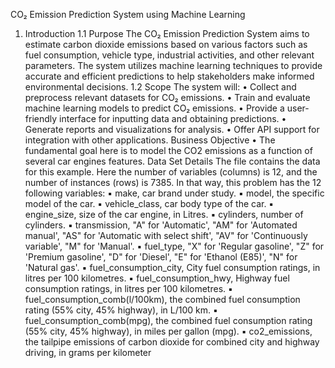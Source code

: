 CO₂ Emission Prediction System
using Machine Learning
1. Introduction
1.1 Purpose
The CO₂ Emission Prediction System aims to estimate carbon dioxide 
emissions based on various factors such as fuel consumption, vehicle 
type, industrial activities, and other relevant parameters. The system 
utilizes machine learning techniques to provide accurate and efficient 
predictions to help stakeholders make informed environmental 
decisions.
1.2 Scope
The system will:
• Collect and preprocess relevant datasets for CO₂ emissions.
• Train and evaluate machine learning models to predict CO₂ 
emissions.
• Provide a user-friendly interface for inputting data and obtaining 
predictions.
• Generate reports and visualizations for analysis.
• Offer API support for integration with other applications.
Business Objective
• The fundamental goal here is to model the CO2 emissions as a 
function of several car engines features.
Data Set Details
The file contains the data for this example. Here the number of variables 
(columns) is 12, and the number of instances (rows) is 7385. In that way, this 
problem has the 12 following variables:
▪ make, car brand under study.
▪ model, the specific model of the car.
▪ vehicle_class, car body type of the car.
▪ engine_size, size of the car engine, in Litres.
▪ cylinders, number of cylinders.
▪ transmission, "A" for 'Automatic', "AM" for 'Automated manual', "AS" for 
'Automatic with select shift', "AV" for 'Continuously variable', "M" for 
'Manual'.
▪ fuel_type, "X" for 'Regular gasoline', "Z" for 'Premium gasoline', "D" for 
'Diesel', "E" for 'Ethanol (E85)', "N" for 'Natural gas'.
▪ fuel_consumption_city, City fuel consumption ratings, in litres per 100 
kilometres.
▪ fuel_consumption_hwy, Highway fuel consumption ratings, in litres per 100 
kilometres.
▪ fuel_consumption_comb(l/100km), the combined fuel consumption rating 
(55% city, 45% highway), in L/100 km.
▪ fuel_consumption_comb(mpg), the combined fuel consumption rating (55% 
city, 45% highway), in miles per gallon (mpg).
▪ co2_emissions, the tailpipe emissions of carbon dioxide for combined city 
and highway driving, in grams per kilometer
